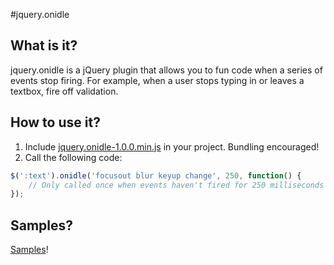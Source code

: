 #jquery.onidle

## What is it?
jquery.onidle is a jQuery plugin that allows you to fun code when a series of events stop firing.
For example, when a user stops typing in or leaves a textbox, fire off validation.

## How to use it?
1. Include [jquery.onidle-1.0.0.min.js](jquery.onidle/blob/master/jquery.onidle-1.0.0.min.js) in your project. Bundling encouraged!
2. Call the following code:
```javascript
$(':text').onidle('focusout blur keyup change', 250, function() {
    // Only called once when events haven't fired for 250 milliseconds
});
```

## Samples?
[Samples](jquery.onidle/blob/master/samples.html)!